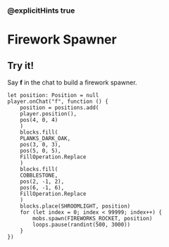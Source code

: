 ### @explicitHints true

# Firework Spawner

## Try it!

Say **f** in the chat to build a firework spawner.

```template
let position: Position = null
player.onChat("f", function () {
    position = positions.add(
    player.position(),
    pos(4, 0, 4)
    )
    blocks.fill(
    PLANKS_DARK_OAK,
    pos(3, 0, 3),
    pos(5, 0, 5),
    FillOperation.Replace
    )
    blocks.fill(
    COBBLESTONE,
    pos(2, -1, 2),
    pos(6, -1, 6),
    FillOperation.Replace
    )
    blocks.place(SHROOMLIGHT, position)
    for (let index = 0; index < 99999; index++) {
        mobs.spawn(FIREWORKS_ROCKET, position)
        loops.pause(randint(500, 3000))
    }
})
```